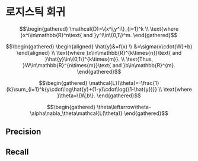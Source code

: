 # 로지스틱 회귀

$$\begin{gathered}
\mathcal{D}=\{x^i,y^i\}_{i=1}^k \\
\text{where }x^i\in\mathbb{R}^n\text{ and }y^i\in\{0,1\}^m.
\end{gathered}$$

$$\begin{gathered}
\begin{aligned}
\hat{y}&=f(x) \\
&=\sigma(x\cdot{W}+b)
\end{aligned} \\
\text{where }x\in\mathbb{R}^{k\times{n}}\text{ and }\hat{y}\in\{0,1\}^{k\times{m}}. \\
\text{Thus, }W\in\mathbb{R}^{n\times{m}}\text{ and }b\in\mathbb{R}^{m}.
\end{gathered}$$

$$\begin{gathered}
\mathcal{L}(\theta)=-\frac{1}{k}\sum_{i=1}^k{y\cdot\log\hat{y}+(1-y)\cdot\log{(1-\hat{y})}} \\
\text{where }\theta=\{W,b\}.
\end{gathered}$$

$$\begin{gathered}
\theta\leftarrow\theta-\alpha\nabla_\theta\mathcal{L(\theta)}
\end{gathered}$$

## Precision

## Recall
